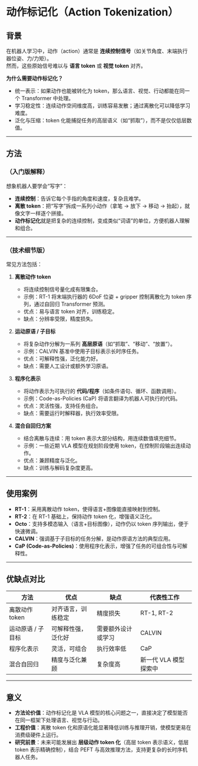 # 动作标记化（Action Tokenization）

## 背景
在机器人学习中，动作（action）通常是 **连续控制信号**（如关节角度、末端执行器位姿、力/力矩）。  
然而，这些原始信号难以与 **语言 token** 或 **视觉 token** 对齐。  

**为什么需要动作标记化？**
- 统一表示：如果动作也能被转化为 token，那么语言、视觉、行动都能在同一个 Transformer 中处理。  
- 学习稳定性：连续动作空间维度高，训练容易发散；通过离散化可以降低学习难度。  
- 泛化与压缩：token 化能捕捉任务的高层语义（如“抓取”），而不是仅仅低层数值。  

---

## 方法

### （入门版解释）
想象机器人要学会“写字”：  
- **连续控制**：告诉它每个手指的角度和速度，复杂且难学。  
- **离散 token**：把“写字”拆成一系列小动作（拿笔 → 放下 → 移动 → 抬起），就像文字一样逐个拼接。  
- **动作标记化**就是把复杂的连续控制，变成类似“词语”的单位，方便机器人理解和组合。

---

### （技术细节版）
常见方法包括：

1. **离散动作 token**  
   - 将连续控制信号量化成有限集合。  
   - 示例：RT-1 将末端执行器的 6DoF 位姿 + gripper 控制离散化为 token 序列，通过自回归 Transformer 预测。  
   - 优点：易与语言 token 对齐，训练稳定。  
   - 缺点：分辨率受限，精度损失。  

2. **运动原语 / 子目标**  
   - 将复杂动作分解为一系列 **高层原语**（如“抓取”、“移动”、“放置”）。  
   - 示例：CALVIN 基准中使用子目标表示长时序任务。  
   - 优点：可解释性强，泛化能力好。  
   - 缺点：需要人工设计或额外学习原语。  

3. **程序化表示**  
   - 将动作表示为可执行的 **代码/程序**（如条件语句、循环、函数调用）。  
   - 示例：Code-as-Policies (CaP) 将语言翻译为机器人可执行的代码。  
   - 优点：灵活性强，支持任务组合。  
   - 缺点：需要运行时解释器，执行效率受限。  

4. **混合自回归方案**  
   - 结合离散与连续：用 token 表示大部分结构，用连续数值填充细节。  
   - 示例：一些近期 VLA 模型在规划阶段使用 token，在控制阶段输出连续动作。  
   - 优点：兼顾精度与泛化。  
   - 缺点：训练与解码复杂度更高。  

---

## 使用案例
- **RT-1**：采用离散动作 token，使得语言+图像能直接映射到控制。  
- **RT-2**：在 RT-1 基础上，保持动作 token 化，增强语义泛化。  
- **Octo**：支持多模态输入（语言+目标图像），动作仍以 token 序列输出，便于快速微调。  
- **CALVIN**：强调基于子目标的任务分解，是动作原语方法的典型应用。  
- **CaP (Code-as-Policies)**：使用程序化表示，增强了任务的可组合性与可解释性。  

---

## 优缺点对比

| 方法 | 优点 | 缺点 | 代表性工作 |
|------|------|------|------------|
| 离散动作 token | 对齐语言，训练稳定 | 精度损失 | RT-1, RT-2 |
| 运动原语 / 子目标 | 可解释性强，泛化好 | 需要额外设计或学习 | CALVIN |
| 程序化表示 | 灵活，可组合 | 执行效率低 | CaP |
| 混合自回归 | 精度与泛化兼顾 | 复杂度高 | 新一代 VLA 模型探索中 |

---

## 意义
- **方法论价值**：动作标记化是 VLA 模型的核心问题之一，直接决定了模型能否在同一框架下处理语言、视觉与行动。  
- **工程价值**：离散 token 化和原语化能显著降低训练与推理开销，使模型更易在消费级硬件上运行。  
- **研究前景**：未来可能发展出 **层级动作 token 化**（高层 token 表示语义，低层 token 表示精确控制），结合 PEFT 与高效推理方法，支持更复杂的长时序机器人任务。  
